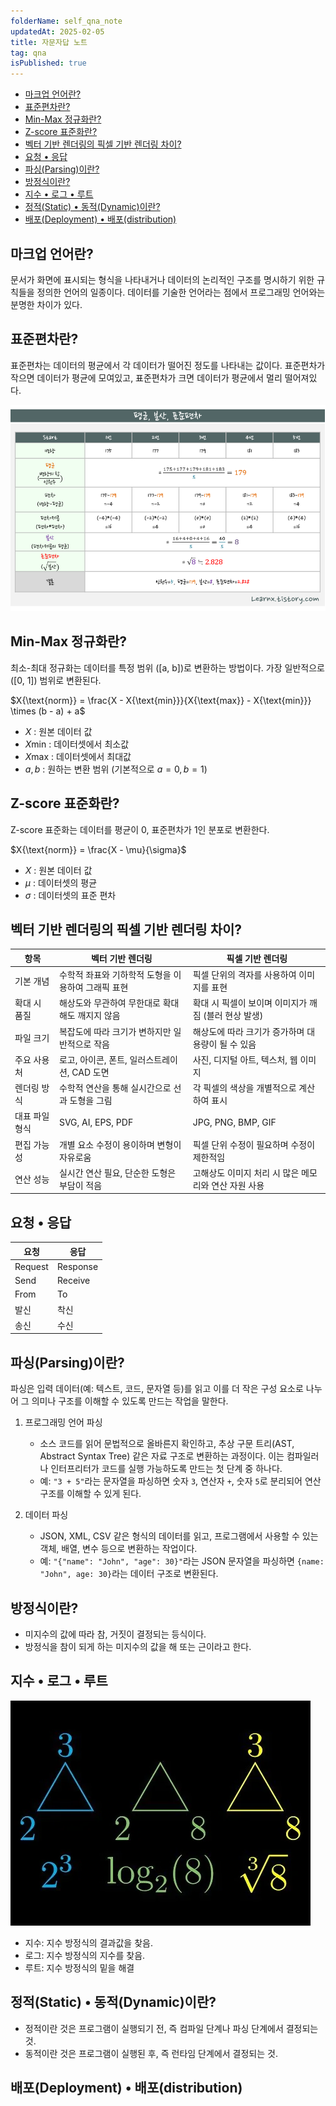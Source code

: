 ```yaml
---
folderName: self_qna_note
updatedAt: 2025-02-05
title: 자문자답 노트
tag: qna
isPublished: true
---
```


- [마크업 언어란?](#마크업-언어란)
- [표준편차란?](#표준편차란)
- [Min-Max 정규화란?](#min-max-정규화란)
- [Z-score 표준화란?](#z-score-표준화란)
- [벡터 기반 렌더링의 픽셀 기반 렌더링 차이?](#벡터-기반-렌더링의-픽셀-기반-렌더링-차이)
- [요청 • 응답](#요청--응답)
- [파싱(Parsing)이란?](#파싱parsing이란)
- [방정식이란?](#방정식이란)
- [지수 • 로그 • 루트](#지수--로그--루트)
- [정적(Static) • 동적(Dynamic)이란?](#정적static--동적dynamic이란)
- [배포(Deployment) • 배포(distribution)](#배포deployment--배포distribution)

## 마크업 언어란?

문서가 화면에 표시되는 형식을 나타내거나 데이터의 논리적인 구조를 명시하기 위한 규칙들을 정의한 언어의 일종이다. 데이터를 기술한 언어라는 점에서 프로그래밍 언어와는 분명한 차이가 있다.

## 표준편차란?

표준편차는 데이터의 평균에서 각 데이터가 떨어진 정도를 나타내는 값이다. 표준편차가 작으면 데이터가 평균에 모여있고, 표준편차가 크면 데이터가 평균에서 멀리 떨어져있다.

![img](images/standard_deviation.png)

## Min-Max 정규화란?

최소-최대 정규화는 데이터를 특정 범위 \([a, b]\)로 변환하는 방법이다. 가장 일반적으로 \([0, 1]\) 범위로 변환된다.

$X{\text{norm}} = \frac{X - X{\text{min}}}{X{\text{max}} - X{\text{min}}} \times (b - a) + a$

- $X$ : 원본 데이터 값
- $X{\text{min}}$ : 데이터셋에서 최소값
- $X{\text{max}}$ : 데이터셋에서 최대값
- $a, b$ : 원하는 변환 범위 (기본적으로 $a=0, b=1$)

## Z-score 표준화란?

Z-score 표준화는 데이터를 평균이 0, 표준편차가 1인 분포로 변환한다.

$X{\text{norm}} = \frac{X - \mu}{\sigma}$

- $X$ : 원본 데이터 값
- $\mu$ : 데이터셋의 평균
- $\sigma$ : 데이터셋의 표준 편차

## 벡터 기반 렌더링의 픽셀 기반 렌더링 차이?

| 항목           | 벡터 기반 렌더링                                   | 픽셀 기반 렌더링                                     |
| -------------- | -------------------------------------------------- | ---------------------------------------------------- |
| 기본 개념      | 수학적 좌표와 기하학적 도형을 이용하여 그래픽 표현 | 픽셀 단위의 격자를 사용하여 이미지를 표현            |
| 확대 시 품질   | 해상도와 무관하여 무한대로 확대해도 깨지지 않음    | 확대 시 픽셀이 보이며 이미지가 깨짐 (블러 현상 발생) |
| 파일 크기      | 복잡도에 따라 크기가 변하지만 일반적으로 작음      | 해상도에 따라 크기가 증가하며 대용량이 될 수 있음    |
| 주요 사용처    | 로고, 아이콘, 폰트, 일러스트레이션, CAD 도면       | 사진, 디지털 아트, 텍스처, 웹 이미지                 |
| 렌더링 방식    | 수학적 연산을 통해 실시간으로 선과 도형을 그림     | 각 픽셀의 색상을 개별적으로 계산하여 표시            |
| 대표 파일 형식 | SVG, AI, EPS, PDF                                  | JPG, PNG, BMP, GIF                                   |
| 편집 가능성    | 개별 요소 수정이 용이하며 변형이 자유로움          | 픽셀 단위 수정이 필요하며 수정이 제한적임            |
| 연산 성능      | 실시간 연산 필요, 단순한 도형은 부담이 적음        | 고해상도 이미지 처리 시 많은 메모리와 연산 자원 사용 |

## 요청 • 응답

| 요청    | 응답     |
| ------- | -------- |
| Request | Response |
| Send    | Receive  |
| From    | To       |
| 발신    | 착신     |
| 송신    | 수신     |

## 파싱(Parsing)이란?

파싱은 입력 데이터(예: 텍스트, 코드, 문자열 등)를 읽고 이를 더 작은 구성 요소로 나누어 그 의미나 구조를 이해할 수 있도록 만드는 작업을 말한다.

1. 프로그래밍 언어 파싱

   - 소스 코드를 읽어 문법적으로 올바른지 확인하고, 추상 구문 트리(AST, Abstract Syntax Tree) 같은 자료 구조로 변환하는 과정이다. 이는 컴파일러나 인터프리터가 코드를 실행 가능하도록 만드는 첫 단계 중 하나다.
   - 예: `"3 + 5"`라는 문자열을 파싱하면 숫자 `3`, 연산자 `+`, 숫자 `5`로 분리되어 연산 구조를 이해할 수 있게 된다.

2. 데이터 파싱

   - JSON, XML, CSV 같은 형식의 데이터를 읽고, 프로그램에서 사용할 수 있는 객체, 배열, 변수 등으로 변환하는 작업이다.
   - 예: `"{"name": "John", "age": 30}"`라는 JSON 문자열을 파싱하면 `{name: "John", age: 30}`라는 데이터 구조로 변환된다.

## 방정식이란?

- 미지수의 값에 따라 참, 거짓이 결정되는 등식이다.
- 방정식을 참이 되게 하는 미지수의 값을 해 또는 근이라고 한다.

## 지수 • 로그 • 루트

![img](images/triangle_of_power.png)

- 지수: 지수 방정식의 결과값을 찾음.
- 로그: 지수 방정식의 지수를 찾음.
- 루트: 지수 방정식의 밑을 해결

## 정적(Static) • 동적(Dynamic)이란?

- 정적이란 것은 프로그램이 실행되기 전, 즉 컴파일 단계나 파싱 단계에서 결정되는 것.
- 동적이란 것은 프로그램이 실행된 후, 즉 런타임 단계에서 결정되는 것.

## 배포(Deployment) • 배포(distribution)
